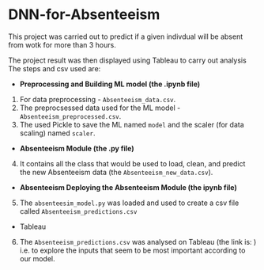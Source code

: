 # DNN-for-Absenteeism

This project was carried out to predict if a given indivdual will be absent from wotk for more than 3 hours. 

The project result was then displayed using Tableau to carry out analysis
The steps and csv used are:
- **Preprocessing and Building ML model (the .ipynb file)** 
1. For data preprocessing - `Absenteeism_data.csv`.
2. The preprocsessed data used for the ML model - `Absenteeism_preprocessed.csv`.
3. The used Pickle to save the ML named `model` and the scaler (for data scaling) named `scaler`.
- **Absenteeism Module (the .py file)**
4. It contains all the class that would be used to load, clean, and predict the new Absenteeism data (the `Absenteeism_new_data.csv`).
- **Absenteeism Deploying the Absenteeism Module (the ipynb file)**
5. The `absenteesim_model.py` was loaded and used to create a csv file called `Absenteeism_predictions.csv`
- Tableau
6. The  `Absenteeism_predictions.csv` was analysed on Tableau (the link is: ) i.e. to explore the inputs that seem to be most important according to our model.

